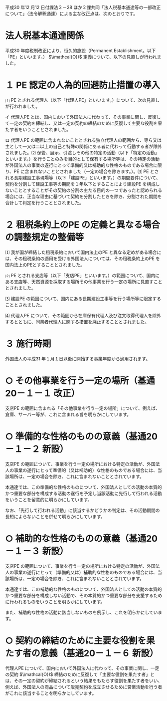 平成30 年12 月12 日付課法２－28 ほか２課共同「法人税基本通達等の一部改正について」（法令解釈通達）による主な改正点は、次のとおりです。

# 法人税基本通達関係

平成30 年度税制改正により、恒久的施設（Permanent Establishment。以下「PE」といいます。） $\\mathcal{O})$ 定義について、以下の見直しが行われました。

# １ PE 認定の人為的回避防止措置の導入

⑴ PE とされる代理人（以下「代理人PE」といいます。）について、次の見直しが行われました。

イ 代理人PE とは、国内において外国法人に代わって、その事業に関し、反復して一定の契約を締結し、又は一定の契約の締結のために反復して主要な役割を果たす者をいうこととされました。

ロ 代理人PE の範囲に含まれないこととされる独立代理人の範囲から、専ら又は主として一又は二以上の自己と特殊の関係にある者に代わって行動する者が除外されました。⑵ 保管、展示、引渡しその他の特定の活動（以下「特定の活動」といいます。）を行うことのみを目的として保有する場所等は、その特定の活動が外国法人の事業の遂行にとって準備的又は補助的な性格のものである場合に限り、PE に含まれないこととされました（一定の場合を除きます。）。⑶ PE とされる長期建設工事現場等（以下「建設PE」といいます。）の期間要件について、契約を分割して建設工事等の期間を１年以下とすることにより建設PE を構成しないこととすることがその契約の分割の主たる目的の一つであったと認められる場合には、正当な理由に基づいて契約を分割したときを除き、分割された期間を合計して判定を行うこととされました。

# ２ 租税条約上のPE の定義と異なる場合の調整規定の整備等

⑴ 我が国が締結した租税条約において国内法上のPE と異なる定めがある場合には、その租税条約の適用を受ける外国法人については、その租税条約上のPE を国内法上のPEとすることとされました。

⑵ PE とされる支店等（以下「支店PE」といいます。）の範囲について、国内にある支店等、天然資源を採取する場所その他事業を行う一定の場所に見直すこととされました。

⑶ 建設PE の範囲について、国内にある長期建設工事等を行う場所等に限定することとされました。

⑷ 代理人PE について、その範囲から在庫保有代理人及び注文取得代理人を除外するとともに、同業者代理人に関する措置を廃止することとされました。

# ３ 施行時期

外国法人の平成31 年１月１日以後に開始する事業年度から適用されます。

# ○ その他事業を行う一定の場所（基通20－１－１ 改正）

支店PE の範囲に含まれる「その他事業を行う一定の場所」について、例えば、倉庫、サーバー等が、これに含まれる旨を明らかにしています。

# ○ 準備的な性格のものの意義（基通20－１－２ 新設）

支店PE の範囲について、事業を行う一定の場所における特定の活動が、外国法人の事業の遂行にとって準備的（又は補助的）な性格のものである場合には、当該場所は、一定の場合を除き、これに含まれないこととされています。

本通達では、この準備的な性格のものについて、外国法人としての活動の本質的かつ重要な部分を構成する活動の遂行を予定し当該活動に先行して行われる活動をいうことを留意的に明らかにしています。

なお、「先行して行われる活動」に該当するかどうかの判定は、その活動期間の長短によらないことを併せて明らかにしています。

# ○ 補助的な性格のものの意義（基通20－１－３ 新設）

支店PE の範囲について、事業を行う一定の場所における特定の活動が、外国法人の事業の遂行にとって（準備的又は）補助的な性格のものである場合には、当該場所は、一定の場合を除き、これに含まれないこととされています。

本通達では、この補助的な性格のものについて、外国法人としての活動の本質的かつ重要な部分を構成しない活動で、その本質的かつ重要な部分を支援するために行われるものをいうことを明らかにしています。

また、補助的な性格の活動に該当しないものを例示し、これを明らかにしています。

# ○ 契約の締結のために主要な役割を果たす者の意義（基通20－１－６ 新設）

代理人PE について、国内において外国法人に代わって、その事業に関し、一定の契約 $\\mathcal{O})$ 締結のために反復して「主要な役割を果たす者」とは、その一定の契約が締結されるという結果をもたらす役割を果たす者をいい、例えば、外国法人の商品について販売契約を成立させるために営業活動を行う者がこれに該当することを明らかにしています。